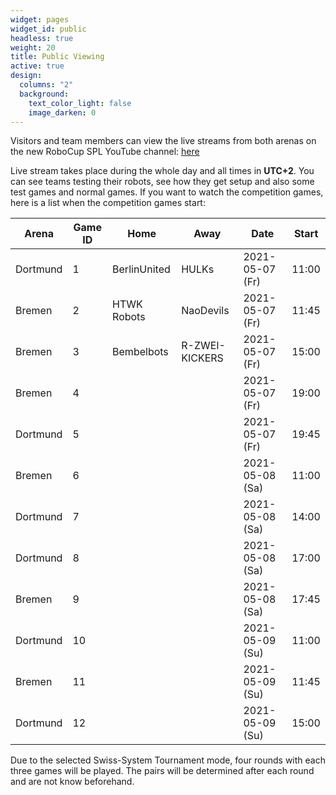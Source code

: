 ```yaml
---
widget: pages
widget_id: public
headless: true
weight: 20
title: Public Viewing
active: true
design:
  columns: "2"
  background:
    text_color_light: false
    image_darken: 0
---
```

Visitors and team members can view the live streams from both arenas on the new RoboCup SPL YouTube channel: [here](https://www.youtube.com/channel/UCmJWzHyCuBs8zaQcJfw077g)

Live stream takes place during the whole day and all times in **UTC+2**. You can see teams testing their robots, see how they get setup and also some test games and normal games. If you want to watch the competition games, here is a list when the competition games start:

| Arena    | Game ID | Home         | Away           | Date            | Start |
| -------- | ------- | ------------ | -------------- | --------------- | ----- |
| Dortmund | 1       | BerlinUnited | HULKs          | 2021-05-07 (Fr) | 11:00 |
| Bremen   | 2       | HTWK Robots  | NaoDevils      | 2021-05-07 (Fr) | 11:45 |
| Bremen   | 3       | Bembelbots   | R-ZWEI-KICKERS | 2021-05-07 (Fr) | 15:00 |
| Bremen   | 4       |              |                | 2021-05-07 (Fr) | 19:00 |
| Dortmund | 5       |              |                | 2021-05-07 (Fr) | 19:45 |
| Bremen   | 6       |              |                | 2021-05-08 (Sa) | 11:00 |
| Dortmund | 7       |              |                | 2021-05-08 (Sa) | 14:00 |
| Dortmund | 8       |              |                | 2021-05-08 (Sa) | 17:00 |
| Bremen   | 9       |              |                | 2021-05-08 (Sa) | 17:45 |
| Dortmund | 10      |              |                | 2021-05-09 (Su) | 11:00 |
| Bremen   | 11      |              |                | 2021-05-09 (Su) | 11:45 |
| Dortmund | 12      |              |                | 2021-05-09 (Su) | 15:00 |

Due to the selected Swiss-System Tournament mode, four rounds with each three games will be played. The pairs will be determined after each round and are not know beforehand.